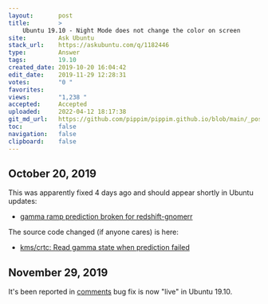 ```yaml
---
layout:       post
title:        >
    Ubuntu 19.10 - Night Mode does not change the color on screen
site:         Ask Ubuntu
stack_url:    https://askubuntu.com/q/1182446
type:         Answer
tags:         19.10
created_date: 2019-10-20 16:04:42
edit_date:    2019-11-29 12:28:31
votes:        "0 "
favorites:    
views:        "1,238 "
accepted:     Accepted
uploaded:     2022-04-12 18:17:38
git_md_url:   https://github.com/pippim/pippim.github.io/blob/main/_posts/2019/2019-10-20-Ubuntu-19.10-Night-Mode-does-not-change-the-color-on-screen.md
toc:          false
navigation:   false
clipboard:    false
---
```


## October 20, 2019

This was apparently fixed 4 days ago and should appear shortly in Ubuntu updates:

- [gamma ramp prediction broken for redshift-gnomerr][1]

The source code changed (if anyone cares) is here:

- [kms/crtc: Read gamma state when prediction failed][2]

## November 29, 2019

It's been reported in [comments][3] bug fix is now "live" in Ubuntu 19.10.


  [1]: https://gitlab.gnome.org/GNOME/mutter/issues/857
  [2]: https://gitlab.gnome.org/GNOME/mutter/commit/1b4709794ea3602f5573fee164c880a14f049d3b
  [3]: https://askubuntu.com/questions/1182266/ubuntu-19-10-night-mode-does-not-change-the-color-on-screen/1182446?noredirect=1#comment1995987_1182446
